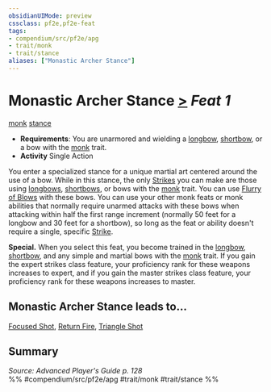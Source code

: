 ```yaml
---
obsidianUIMode: preview
cssclass: pf2e,pf2e-feat
tags:
- compendium/src/pf2e/apg
- trait/monk
- trait/stance
aliases: ["Monastic Archer Stance"]
---
```

# Monastic Archer Stance  [>](../../Rules/core-rulebook/chapter-9-playing-the-game.md#Actions "Single Action") *Feat 1*  
[monk](../../Rules/traits/monk.md)  [stance](../../Rules/traits/stance.md)  

- **Requirements**: You are unarmored and wielding a [longbow](../equipment/items/longbow.md), [shortbow](../equipment/items/shortbow.md), or a bow with the [monk](../../Rules/traits/monk.md) trait.
- **Activity** Single Action

You enter a specialized stance for a unique martial art centered around the use of a bow. While in this stance, the only [Strikes](../../Rules/actions/strike.md) you can make are those using [longbows](../equipment/items/longbow.md), [shortbows](../equipment/items/shortbow.md), or bows with the [monk](../../Rules/traits/monk.md) trait. You can use [Flurry of Blows](../../Rules/actions/flurry-of-blows.md) with these bows. You can use your other monk feats or monk abilities that normally require unarmed attacks with these bows when attacking within half the first range increment (normally 50 feet for a longbow and 30 feet for a shortbow), so long as the feat or ability doesn't require a single, specific [Strike](../../Rules/actions/strike.md).

**Special.** When you select this feat, you become trained in the [longbow](../equipment/items/longbow.md), [shortbow](../equipment/items/shortbow.md), and any simple and martial bows with the [monk](../../Rules/traits/monk.md) trait. If you gain the expert strikes class feature, your proficiency rank for these weapons increases to expert, and if you gain the master strikes class feature, your proficiency rank for these weapons increases to master.

## Monastic Archer Stance leads to...

[Focused Shot](focused-shot-apg.md), [Return Fire](return-fire-apg.md), [Triangle Shot](triangle-shot-apg.md)

## Summary

*Source: Advanced Player's Guide p. 128*  
%% #compendium/src/pf2e/apg #trait/monk #trait/stance %%
